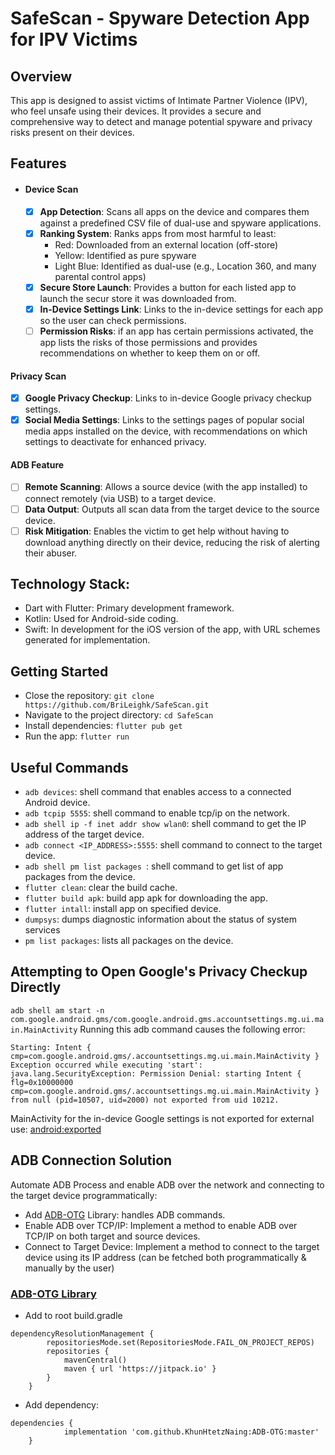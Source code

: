 # SafeScan - Spyware Detection App for IPV Victims

## Overview
This app is designed to assist victims of Intimate Partner Violence (IPV), who feel unsafe using their devices. It provides a secure and comprehensive way to detect and manage potential spyware and privacy risks present on their devices.

## Features
- #### Device Scan
  - [x] **App Detection**: Scans all apps on the device and compares them against a predefined CSV file of dual-use and spyware applications.
  - [x] **Ranking System**: Ranks apps from most harmful to least:
      - Red: Downloaded from an external location (off-store)
      - Yellow: Identified as pure spyware
      - Light Blue: Identified as dual-use (e.g., Location 360, and many parental control apps)
  - [x] **Secure Store Launch**: Provides a button for each listed app to launch the secur store it was downloaded from.
  - [x] **In-Device Settings Link**: Links to the in-device settings for each app so the user can check permissions.
  - [ ] **Permission Risks**: if an app has certain permissions activated, the app lists the risks of those permissions and provides recommendations on whether to keep them on or off.

#### Privacy Scan
- [x] **Google Privacy Checkup**: Links to in-device Google privacy checkup settings.
- [x] **Social Media Settings**: Links to the settings pages of popular social media apps installed on the device, with recommendations on which settings to deactivate for enhanced privacy.

#### ADB Feature
- [ ] **Remote Scanning**: Allows a source device (with the app installed) to connect remotely (via USB) to a target device.
- [ ] **Data Output**: Outputs all scan data from the target device to the source device.
- [ ] **Risk Mitigation**: Enables the victim to get help without having to download anything directly on their device, reducing the risk of alerting their abuser.

## Technology Stack:
- Dart with Flutter: Primary development framework.
- Kotlin: Used for Android-side coding.
- Swift: In development for the iOS version of the app, with URL schemes generated for implementation.

## Getting Started
- Close the repository: ` git clone https://github.com/BriLeighk/SafeScan.git `
- Navigate to the project directory: ` cd SafeScan `
- Install dependencies: ` flutter pub get `
- Run the app: ` flutter run `

## Useful Commands
- ```adb devices```: shell command that enables access to a connected Android device.
- ```adb tcpip 5555```: shell command to enable tcp/ip on the network.
- ```adb shell ip -f inet addr show wlan0```: shell command to get the IP address of the target device.
- ```adb connect <IP_ADDRESS>:5555```: shell command to connect to the target device.
- ```adb shell pm list packages ```: shell command to get list of app packages from the device.
- ```flutter clean```: clear the build cache.
- ```flutter build apk```: build app apk for downloading the app.
- ```flutter intall```: install app on specified device.
- ```dumpsys```: dumps diagnostic information about the status of system services
- ```pm list packages```: lists all packages on the device.

## Attempting to Open Google's Privacy Checkup Directly
```adb shell am start -n com.google.android.gms/com.google.android.gms.accountsettings.mg.ui.main.MainActivity```
Running this adb command causes the following error:
```
Starting: Intent { cmp=com.google.android.gms/.accountsettings.mg.ui.main.MainActivity }
Exception occurred while executing 'start':
java.lang.SecurityException: Permission Denial: starting Intent { flg=0x10000000 cmp=com.google.android.gms/.accountsettings.mg.ui.main.MainActivity } from null (pid=10507, uid=2000) not exported from uid 10212.
```
MainActivity for the in-device Google settings is not exported for external use: [android:exported](https://developer.android.com/privacy-and-security/risks/android-exported#:~:text=The%20android%3Aexported%20attribute%20sets,by%20its%20exact%20class%20name.)

## ADB Connection Solution
Automate ADB Process and enable ADB over the network and connecting to the target device programmatically:
- Add [ADB-OTG](https://github.com/KhunHtetzNaing/ADB-OTG) Library: handles ADB commands.
- Enable ADB over TCP/IP: Implement a method to enable ADB over TCP/IP on both target and source devices.
- Connect to Target Device: Implement a method to connect to the target device using its IP address (can be fetched both programmatically & manually by the user)

### [ADB-OTG Library](https://jitpack.io/#KhunHtetzNaing/ADB-OTG/master)
- Add to root build.gradle
```
dependencyResolutionManagement {
		repositoriesMode.set(RepositoriesMode.FAIL_ON_PROJECT_REPOS)
		repositories {
			mavenCentral()
			maven { url 'https://jitpack.io' }
		}
	}
```
- Add dependency:
```
dependencies {
	        implementation 'com.github.KhunHtetzNaing:ADB-OTG:master'
	}
```
